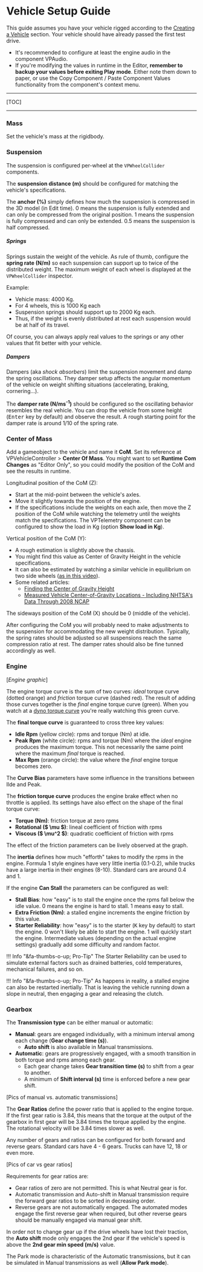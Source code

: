 # Vehicle Setup Guide

This guide assumes you have your vehicle rigged according to the [Creating a Vehicle](vehicle-creation.md)
section. Your vehicle should have already passed the first test drive.

- It's recommended to configure at least the engine audio in the component VPAudio.
- If you're modifying the values in runtime in the Editor, **remember to backup your values before
	exiting Play mode**. Either note them down to paper, or use the Copy Component / Paste Component
	Values functionality from the component's context menu.

---

[TOC]

---

### Mass

Set the vehicle's mass at the rigidbody.

### Suspension

The suspension is configured per-wheel at the `VPWheelCollider` components.

The **suspension distance (m)** should be configured for matching the vehicle's specifications.

The **anchor (%)** simply defines how much the suspension is compressed in the 3D model (in Edit time).
0 means the suspension is fully extended and can only be compressed from the original position. 1
means the suspension is fully compressed and can only be extended. 0.5 means the suspension is half
compressed.

##### Springs

Springs sustain the weight of the vehicle. As rule of thumb, configure the **spring rate (N/m)**
so each suspension can support up to twice of the distributed weight. The maximum weight of each
wheel is displayed at the `VPWheelCollider` inspector.

Example:

- Vehicle mass: 4000 Kg.
- For 4 wheels, this is 1000 Kg each
- Suspension springs should support up to 2000 Kg each.
- Thus, if the weight is evenly distributed at rest each suspension would be at half of its travel.

Of course, you can always apply real values to the springs or any other values that fit better
with your vehicle.

##### Dampers

Dampers (aka _shock absorbers_) limit the suspension movement and damp the spring oscillations.
They damper setup affects the angular momentum of the vehicle on weight shifting situations
(accelerating, braking, cornering...).

The **damper rate (N/ms<sup>-1</sup>)** should be configured so the
oscillating behavior resembles the real vehicle. You can drop the vehicle from some height
(<kbd>Enter</kbd> key by default) and observe the result. A rough starting point for the damper
rate is around 1/10 of the spring rate.

### Center of Mass

Add a gameobject to the vehicle and name it **CoM**. Set its reference at VPVehicleController >
**Center Of Mass**. You might want to set **Runtime Com Changes** as "Editor Only", so you could
modify the position of the CoM and see the results in runtime.

Longitudinal position of the CoM (Z):

- Start at the mid-point between the vehicle's axles.
- Move it slightly towards the position of the engine.
- If the specifications include the weights on each axle, then move the Z position of the CoM while
	watching the telemetry until the weights match the specifications. The VPTelemetry component
	can be configured to show the load in Kg (option **Show load in	Kg**).

Vertical position of the CoM (Y):

- A rough estimation is slightly above the chassis.
- You might find this value as Center of Gravity Height in the vehicle specifications.
- It can also be estimated by watching a similar vehicle in equilibrium on two side wheels ([as in this video](https://www.youtube.com/watch?v=viXprD1CkXg)).
- Some related articles:
	- [Finding the Center of Gravity Height](http://www.longacreracing.com/technical-articles.aspx?item=42586)
	- [Measured Vehicle Center-of-Gravity Locations - Including NHTSA's Data Through 2008 NCAP](http://papers.sae.org/2010-01-0086/)

The sideways position of the CoM (X) should be 0 (middle of the vehicle).

After configuring the CoM you will probably need to make adjustments to the suspension for
accommodating the new weight distribution. Typically, the spring rates should be adjusted so all
suspensions reach the same compression ratio at rest. The damper rates should also be fine tunned
accordingly as well.

### Engine

[_Engine graphic_]

The engine torque curve is the sum of two curves: _ideal_ torque curve (dotted orange) and
_friction_ torque curve (dashed red). The result of adding those curves together is the _final_
engine torque curve (green). When you watch at a [dyno torque curve](https://www.google.es/search?q=dyno+curve&tbm=isch)
you're really watching this green curve.

The **final torque curve** is guaranteed to cross three key values:

- **Idle Rpm** (yellow circle): rpms and torque (Nm) at idle.
- **Peak Rpm** (white circle): rpms and torque (Nm) where the _ideal_ engine produces the maximum
	torque. This not necessarily the same point where the maximum _final_ torque is reached.
- **Max Rpm** (orange circle): the value where the _final_ engine torque becomes zero.

The **Curve Bias** parameters have some influence in the transitions between Ilde and Peak.

The **friction torque curve** produces the engine brake effect when no throttle is applied. Its
settings have also effect on the shape of the final torque curve:

- **Torque (Nm)**: friction torque at zero rpms
- **Rotational ($ \mu $)**: lineal coefficient of friction with rpms
- **Viscous ($ \mu^2 $)**: quadratic coefficient of friction with rpms

The effect of the friction parameters can be lively observed at the graph.

The **inertia** defines how much "efforth" takes to modify the rpms in the engine. Formula 1 style
engines have very little inertia (0.1-0.2), while trucks have a large inertia in their engines
(8-10). Standard cars are around 0.4 and 1.

If the engine **Can Stall** the parameters can be configured as well:

- **Stall Bias**: how "easy" is to stall the engine once the rpms fall below the idle value. 0 means
	the engine is hard to stall. 1 means easy to stall.
- **Extra Friction (Nm)**: a stalled engine increments the engine friction by this value.
- **Starter Reliability**: how "easy" is to the starter (<kbd>K</kbd> key by default) to start
	the engine. 0 won't likely be able to start the engine. 1 will quickly start the engine.
	Intermediate values (depending on the actual engine settings) gradually add some difficulty and
	random factor.

!!! Info "&fa-thumbs-o-up; Pro-Tip"
	The Starter Reliability can be used to simulate external factors such as drained batteries, cold
	temperatures, mechanical failures, and so on.

!!! Info "&fa-thumbs-o-up; Pro-Tip"
	As happens in reality, a stalled engine can also be restarted inertially. That is leaving the
	vehicle running down a slope in neutral, then engaging a gear and releasing the clutch.

### Gearbox

The **Transmission type** can be either manual or automatic:

- **Manual**: gears are engaged individually, with a minimum interval among each change (**Gear
	change time (s)**).
	- **Auto shift** is also available in Manual transmissions.
- **Automatic**: gears are progressively engaged, with a smooth transition in both torque and rpms
	among each gear.
	- Each gear change takes **Gear transition time (s)** to shift from a gear to another.
	- A minimum of **Shift interval (s)** time is enforced before a new gear shift.

[Pics of manual vs. automatic transmissions]

The **Gear Ratios** define the power ratio that is applied to the engine torque. If the first gear
ratio is 3.84, this means that the torque at the output of the gearbox in first gear will be 3.84
times the torque applied by the engine. The rotational velocity will be 3.84 times slower as well.

Any number of gears and ratios can be configured for both forward and reverse gears. Standard cars
have 4 - 6 gears. Trucks can have 12, 18 or even more.

[Pics of car vs gear ratios]

Requirements for gear ratios are:

- Gear ratios of zero are not permitted. This is what Neutral gear is for.
- Automatic transmission and Auto-shift in Manual transmission require the forward gear ratios to
	be sorted in decreasing order.
- Reverse gears are not automatically engaged. The automated modes engage the first reverse gear
	when required, but other reverse gears should be manually engaged via manual gear shift.

In order not to change gear up if the drive wheels have lost their traction, the **Auto shift** mode
only engages the 2nd gear if the vehicle's speed is above the **2nd gear min speed (m/s)** value.

The Park mode is characteristic of the Automatic transmissions, but it can be simulated in Manual
transmissions as well (**Allow Park mode**).
